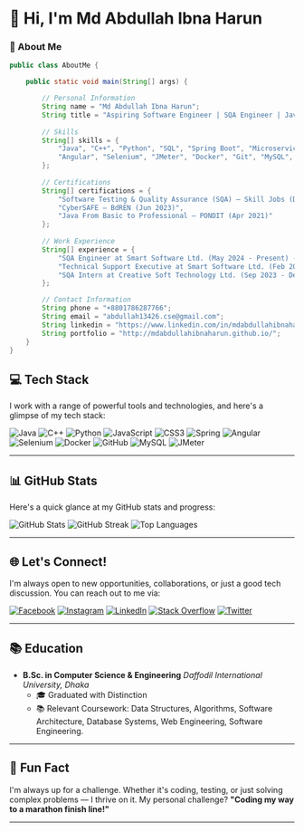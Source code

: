 # 👋 Hi, I'm Md Abdullah Ibna Harun

### 🌟 About Me

```java
public class AboutMe {

    public static void main(String[] args) {

        // Personal Information
        String name = "Md Abdullah Ibna Harun";
        String title = "Aspiring Software Engineer | SQA Engineer | Java | Spring Boot | Angular";
        
        // Skills
        String[] skills = {
            "Java", "C++", "Python", "SQL", "Spring Boot", "Microservices", 
            "Angular", "Selenium", "JMeter", "Docker", "Git", "MySQL", "PostgreSQL"
        };
        
        // Certifications
        String[] certifications = {
            "Software Testing & Quality Assurance (SQA) – Skill Jobs (Dec 2023)",
            "CyberSAFE – BdREN (Jun 2023)",
            "Java From Basic to Professional – PONDIT (Apr 2021)"
        };
        
        // Work Experience
        String[] experience = {
            "SQA Engineer at Smart Software Ltd. (May 2024 - Present) - Led manual & automated tests, managed teams, and ensured timely delivery of high-quality software.",
            "Technical Support Executive at Smart Software Ltd. (Feb 2024 - May 2024) - Provided technical support, conducted requirements analysis, and improved product usability.",
            "SQA Intern at Creative Soft Technology Ltd. (Sep 2023 - Dec 2023) - Specialized in manual & automated testing, reported bugs, and contributed to project development."
        };

        // Contact Information
        String phone = "+8801786287766";
        String email = "abdullah13426.cse@gmail.com";
        String linkedin = "https://www.linkedin.com/in/mdabdullahibnaharun";
        String portfolio = "http://mdabdullahibnaharun.github.io/";
    }
}


```

## 💻 Tech Stack

I work with a range of powerful tools and technologies, and here's a glimpse of my tech stack:

![Java](https://img.shields.io/badge/java-%23ED8B00.svg?style=for-the-badge&logo=java&logoColor=white)
![C++](https://img.shields.io/badge/c++-%2300599C.svg?style=for-the-badge&logo=c%2B%2B&logoColor=white)
![Python](https://img.shields.io/badge/python-3670A0?style=for-the-badge&logo=python&logoColor=ffdd54)
![JavaScript](https://img.shields.io/badge/javascript-%23323330.svg?style=for-the-badge&logo=javascript&logoColor=%23F7DF1E)
![CSS3](https://img.shields.io/badge/css3-%231572B6.svg?style=for-the-badge&logo=css3&logoColor=white)
![Spring](https://img.shields.io/badge/spring-%236DB33F.svg?style=for-the-badge&logo=spring&logoColor=white)
![Angular](https://img.shields.io/badge/angular-%23DD0031.svg?style=for-the-badge&logo=angular&logoColor=white)
![Selenium](https://img.shields.io/badge/Selenium-%2300FF00.svg?style=for-the-badge&logo=selenium&logoColor=white)
![Docker](https://img.shields.io/badge/Docker-%232496ED.svg?style=for-the-badge&logo=docker&logoColor=white)
![GitHub](https://img.shields.io/badge/GitHub-%23181717.svg?style=for-the-badge&logo=github&logoColor=white)
![MySQL](https://img.shields.io/badge/mysql-%2300f.svg?style=for-the-badge&logo=mysql&logoColor=white)
![JMeter](https://img.shields.io/badge/JMeter-%23FF4500.svg?style=for-the-badge&logo=apache-jmeter&logoColor=white)

---

## 📊 GitHub Stats

Here's a quick glance at my GitHub stats and progress:

![GitHub Stats](https://github-readme-stats.vercel.app/api?username=mdabdullahibnaharun&theme=radical&hide_border=true&include_all_commits=true&count_private=true)
![GitHub Streak](https://github-readme-streak-stats.herokuapp.com/?user=mdabdullahibnaharun&theme=radical&hide_border=true)
![Top Languages](https://github-readme-stats.vercel.app/api/top-langs/?username=mdabdullahibnaharun&theme=radical&hide_border=true&include_all_commits=true&count_private=true&layout=compact)

---

## 🌐 Let's Connect!

I'm always open to new opportunities, collaborations, or just a good tech discussion. You can reach out to me via:

[![Facebook](https://img.shields.io/badge/Facebook-%231877F2.svg?logo=Facebook&logoColor=white)](https://facebook.com/mdabdullahibnaharun)
[![Instagram](https://img.shields.io/badge/Instagram-%23E4405F.svg?logo=Instagram&logoColor=white)](https://instagram.com/mdabdullahibnaharun)
[![LinkedIn](https://img.shields.io/badge/LinkedIn-%230077B5.svg?logo=linkedin&logoColor=white)](https://linkedin.com/in/mdabdullahibnaharun)
[![Stack Overflow](https://img.shields.io/badge/-Stackoverflow-FE7A16?logo=stack-overflow&logoColor=white)](https://stackoverflow.com/users/mdabdullahibnaharun)
[![Twitter](https://img.shields.io/badge/Twitter-%231DA1F2.svg?logo=Twitter&logoColor=white)](https://twitter.com/mdabdullahibnaharun)

---

## 📚 Education

- **B.Sc. in Computer Science & Engineering**
  *Daffodil International University, Dhaka*
  - 🎓 Graduated with Distinction
  - 📚 Relevant Coursework: Data Structures, Algorithms, Software Architecture, Database Systems, Web Engineering, Software Engineering.

---

## 🚀 Fun Fact

I'm always up for a challenge. Whether it's coding, testing, or just solving complex problems — I thrive on it. My personal challenge? **"Coding my way to a marathon finish line!"**

---
